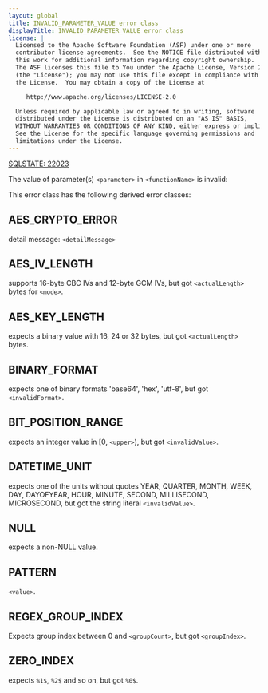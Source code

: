```yaml
---
layout: global
title: INVALID_PARAMETER_VALUE error class
displayTitle: INVALID_PARAMETER_VALUE error class
license: |
  Licensed to the Apache Software Foundation (ASF) under one or more
  contributor license agreements.  See the NOTICE file distributed with
  this work for additional information regarding copyright ownership.
  The ASF licenses this file to You under the Apache License, Version 2.0
  (the "License"); you may not use this file except in compliance with
  the License.  You may obtain a copy of the License at

     http://www.apache.org/licenses/LICENSE-2.0

  Unless required by applicable law or agreed to in writing, software
  distributed under the License is distributed on an "AS IS" BASIS,
  WITHOUT WARRANTIES OR CONDITIONS OF ANY KIND, either express or implied.
  See the License for the specific language governing permissions and
  limitations under the License.
---
```


[SQLSTATE: 22023](sql-error-conditions-sqlstates.html#class-22-data-exception)

The value of parameter(s) `<parameter>` in `<functionName>` is invalid:

This error class has the following derived error classes:

## AES_CRYPTO_ERROR

detail message: `<detailMessage>`

## AES_IV_LENGTH

supports 16-byte CBC IVs and 12-byte GCM IVs, but got `<actualLength>` bytes for `<mode>`.

## AES_KEY_LENGTH

expects a binary value with 16, 24 or 32 bytes, but got `<actualLength>` bytes.

## BINARY_FORMAT

expects one of binary formats 'base64', 'hex', 'utf-8', but got `<invalidFormat>`.

## BIT_POSITION_RANGE

expects an integer value in [0, `<upper>`), but got `<invalidValue>`.

## DATETIME_UNIT

expects one of the units without quotes YEAR, QUARTER, MONTH, WEEK, DAY, DAYOFYEAR, HOUR, MINUTE, SECOND, MILLISECOND, MICROSECOND, but got the string literal `<invalidValue>`.

## NULL

expects a non-NULL value.

## PATTERN

`<value>`.

## REGEX_GROUP_INDEX

Expects group index between 0 and `<groupCount>`, but got `<groupIndex>`.

## ZERO_INDEX

expects `%1$`, `%2$` and so on, but got `%0$`.


